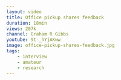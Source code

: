 ```yaml
---
layout: video
title: Office pickup shares feedback
duration: 18min
views: 207k
channel: Graham R Gibbs
youtube: 9t-_hYjAKww
image: office-pickup-shares-feedback.jpg
tags:
    - interview
    - amateur
    - research
---
```

